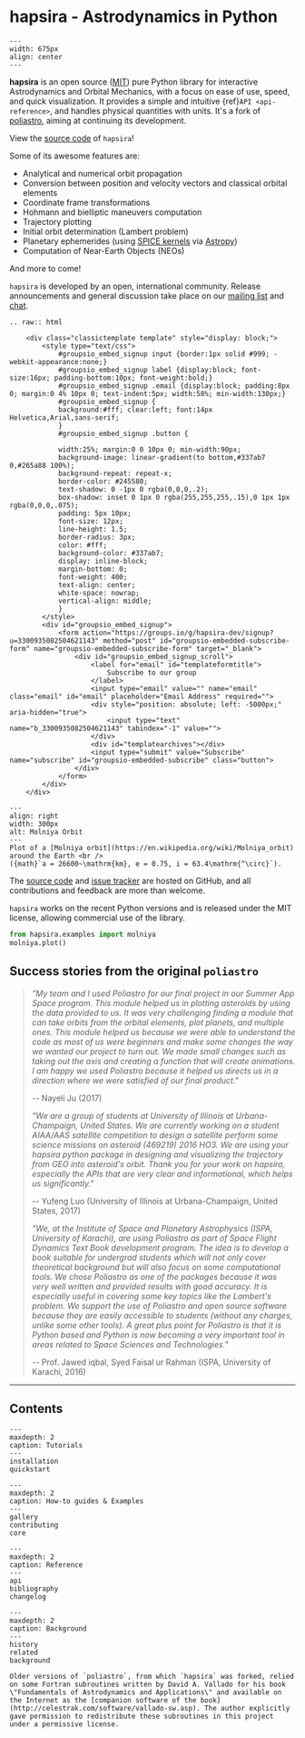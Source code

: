# hapsira - Astrodynamics in Python

```{image} _static/logo_text.png
---
width: 675px
align: center
---
```
**hapsira** is an open source ([MIT](https://opensource.org/licenses/MIT)) pure Python library for interactive Astrodynamics and Orbital Mechanics, with a focus on ease of use, speed, and quick visualization. It provides a simple and intuitive {ref}`API <api-reference>`, and handles physical quantities with units. It's a fork of [poliastro](http://github.com/poliastro/poliastro), aiming at continuing its development.

View the [source code](https://github.com/pleiszenburg/hapsira) of `hapsira`!

Some of its awesome features are:

- Analytical and numerical orbit propagation
- Conversion between position and velocity vectors and classical orbital elements
- Coordinate frame transformations
- Hohmann and bielliptic maneuvers computation
- Trajectory plotting
- Initial orbit determination (Lambert problem)
- Planetary ephemerides (using [SPICE kernels](https://naif.jpl.nasa.gov/naif/data.html) via [Astropy](https://www.astropy.org/))
- Computation of Near-Earth Objects (NEOs)

And more to come!

`hapsira` is developed by an open, international community. Release announcements and general discussion take place on our [mailing list](https://groups.io/g/hapsira-dev) and [chat](https://matrix.to/#/#hapsira:matrix.org).

```{eval-rst}
.. raw:: html

    <div class="classictemplate template" style="display: block;">
        <style type="text/css">
            #groupsio_embed_signup input {border:1px solid #999; -webkit-appearance:none;}
            #groupsio_embed_signup label {display:block; font-size:16px; padding-bottom:10px; font-weight:bold;}
            #groupsio_embed_signup .email {display:block; padding:8px 0; margin:0 4% 10px 0; text-indent:5px; width:58%; min-width:130px;}
            #groupsio_embed_signup {
            background:#fff; clear:left; font:14px Helvetica,Arial,sans-serif;
            }
            #groupsio_embed_signup .button {

            width:25%; margin:0 0 10px 0; min-width:90px;
            background-image: linear-gradient(to bottom,#337ab7 0,#265a88 100%);
            background-repeat: repeat-x;
            border-color: #245580;
            text-shadow: 0 -1px 0 rgba(0,0,0,.2);
            box-shadow: inset 0 1px 0 rgba(255,255,255,.15),0 1px 1px rgba(0,0,0,.075);
            padding: 5px 10px;
            font-size: 12px;
            line-height: 1.5;
            border-radius: 3px;
            color: #fff;
            background-color: #337ab7;
            display: inline-block;
            margin-bottom: 0;
            font-weight: 400;
            text-align: center;
            white-space: nowrap;
            vertical-align: middle;
            }
        </style>
        <div id="groupsio_embed_signup">
            <form action="https://groups.io/g/hapsira-dev/signup?u=3300935082504621143" method="post" id="groupsio-embedded-subscribe-form" name="groupsio-embedded-subscribe-form" target="_blank">
                <div id="groupsio_embed_signup_scroll">
                    <label for="email" id="templateformtitle">
                        Subscribe to our group
                    </label>
                    <input type="email" value="" name="email" class="email" id="email" placeholder="Email Address" required="">
                    <div style="position: absolute; left: -5000px;" aria-hidden="true">
                        <input type="text" name="b_3300935082504621143" tabindex="-1" value="">
                    </div>
                    <div id="templatearchives"></div>
                    <input type="submit" value="Subscribe" name="subscribe" id="groupsio-embedded-subscribe" class="button">
                </div>
            </form>
        </div>
    </div>
```

```{figure} _static/molniya.png
---
align: right
width: 300px
alt: Molniya Orbit
---
Plot of a [Molniya orbit](https://en.wikipedia.org/wiki/Molniya_orbit) around the Earth <br />
({math}`a = 26600~\mathrm{km}, e = 0.75, i = 63.4\mathrm{^\circ}`).
```

The [source code](https://github.com/pleiszenburg/hapsira) and [issue tracker](https://github.com/pleiszenburg/hapsira/issues) are hosted on GitHub, and all contributions and feedback are more than welcome.

<!-- See [benchmarks](https://benchmarks.poliastro.space/) for the performance analysis of hapsira. -->

`hapsira` works on the recent Python versions and is released under the MIT license, allowing commercial use of the library.

```python
from hapsira.examples import molniya
molniya.plot()
```

## Success stories from the original `poliastro`

> *\"My team and I used Poliastro for our final project in our Summer
> App Space program. This module helped us in plotting asteroids by
> using the data provided to us. It was very challenging finding a
> module that can take orbits from the orbital elements, plot planets,
> and multiple ones. This module helped us because we were able to
> understand the code as most of us were beginners and make some changes
> the way we wanted our project to turn out. We made small changes such
> as taking out the axis and creating a function that will create
> animations. I am happy we used Poliastro because it helped us directs
> us in a direction where we were satisfied of our final product.\"*
>
> \-- Nayeli Ju (2017)
>
> *\"We are a group of students at University of Illinois at
> Urbana-Champaign, United States. We are currently working on a student
> AIAA/AAS satellite competition to design a satellite perform some
> science missions on asteroid (469219) 2016 HO3. We are using your
> hapsira python package in designing and visualizing the trajectory
> from GEO into asteroid's orbit. Thank you for your work on hapsira,
> especially the APIs that are very clear and informational, which helps
> us significantly.\"*
>
> \-- Yufeng Luo (University of Illinois at Urbana-Champaign, United
> States, 2017)
>
> *\"We, at the Institute of Space and Planetary Astrophysics (ISPA,
> University of Karachi), are using Poliastro as part of Space Flight
> Dynamics Text Book development program. The idea is to develop a book
> suitable for undergrad students which will not only cover theoretical
> background but will also focus on some computational tools. We chose
> Poliastro as one of the packages because it was very well written and
> provided results with good accuracy. It is especially useful in
> covering some key topics like the Lambert\'s problem. We support the
> use of Poliastro and open source software because they are easily
> accessible to students (without any charges, unlike some other tools).
> A great plus point for Poliastro is that it is Python based and Python
> is now becoming a very important tool in areas related to Space
> Sciences and Technologies.\"*
>
> \-- Prof. Jawed iqbal, Syed Faisal ur Rahman (ISPA, University of
> Karachi, 2016)

------------------------------------------------------------------------

## Contents

```{toctree}
---
maxdepth: 2
caption: Tutorials
---
installation
quickstart
```

```{toctree}
---
maxdepth: 2
caption: How-to guides & Examples
---
gallery
contributing
core
```

```{toctree}
---
maxdepth: 2
caption: Reference
---
api
bibliography
changelog
```

```{toctree}
---
maxdepth: 2
caption: Background
---
history
related
background
```

```{note}
Older versions of `poliastro`, from which `hapsira` was forked, relied on some Fortran subroutines written by David A. Vallado for his book \"Fundamentals of Astrodynamics and Applications\" and available on the Internet as the [companion software of the book](http://celestrak.com/software/vallado-sw.asp). The author explicitly gave permission to redistribute these subroutines in this project under a permissive license.
```
